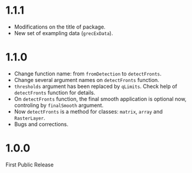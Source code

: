 # 1.1.1
  - Modifications on the title of package.
  - New set of exampling data (`grecExData`).
  

# 1.1.0
  - Change function name: from `fromDetection` to `detectFronts`.
  - Change several argument names on `detectFronts` function.
  - `thresholds` argument has been replaced by `qLimits`. Check help of `detectFronts` function for details.
  - On `detectFronts` function, the final smooth application is optional now, controling by `finalSmooth` argument.
  - Now `detectFronts` is a method for classes: `matrix`, `array` and `RasterLayer`.
  - Bugs and corrections.

# 1.0.0
  First Public Release
